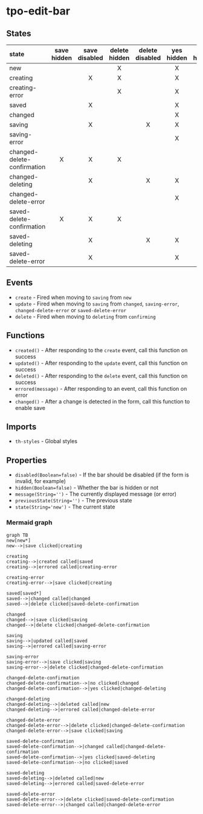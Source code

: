 # tpo-edit-bar
>

## States

|            state            | save hidden | save disabled | delete hidden | delete disabled | yes hidden | no hidden |     message   | error |
|:----------------------------|:-----------:|:-------------:|:-------------:|:---------------:|:----------:|:---------:|:-------------:|:-----:|
| new                         |             |               | X             |                 | X          | X         |               |       |
| creating                    |             | X             | X             |                 | X          | X         | Creating...   |       |
| creating-error              |             |               | X             |                 | X          | X         | {error}       | X     |
| saved                       |             | X             |               |                 | X          | X         |               |       |
| changed                     |             |               |               |                 | X          | X         |               |       |
| saving                      |             | X             |               | X               | X          | X         | Saving...     |       |
| saving-error                |             |               |               |                 | X          | X         | {error}       | X     |
| changed-delete-confirmation | X           | X             | X             |                 |            |           | Are you sure? |       |
| changed-deleting            |             | X             |               | X               | X          | X         | deleting...   |       |
| changed-delete-error        |             |               |               |                 | X          | X         | {error}       | X     |
| saved-delete-confirmation   | X           | X             | X             |                 |            |           | Are you sure? |       |
| saved-deleting              |             | X             |               | X               | X          | X         | deleting...   |       |
| saved-delete-error          |             | X             |               |                 | X          | X         | {error}       | X     |

## Events
- `create` - Fired when moving to `saving` from `new`
- `update` - Fired when moving to `saving` from `changed`, `saving-error`, `changed-delete-error` or `saved-delete-error`
- `delete` - Fired when moving to `deleting` from `confirming`

## Functions
- `created()` - After responding to the `create` event, call this function on success
- `updated()` - After responding to the `update` event, call this function on success
- `deleted()` - After responding to the `delete` event, call this function on success
- `errored(message)` - After responding to an event, call this function on error
- `changed()` - After a change is detected in the form, call this function to enable save

## Imports
- `th-styles` - Global styles

## Properties
- `disabled(Boolean=false)` - If the bar should be disabled (if the form is invalid, for example)
- `hidden(Boolean=false)` - Whether the bar is hidden or not
- `message(String='')` - The currently displayed message (or error)
- `previousState(String='')` - The previous state
- `state(String='new')` - The current state

### Mermaid graph
````text
graph TB
new[new*]
new-->|save clicked|creating

creating
creating-->|created called|saved
creating-->|errored called|creating-error

creating-error
creating-error-->|save clicked|creating

saved[saved*]
saved-->|changed called|changed
saved-->|delete clicked|saved-delete-confirmation

changed
changed-->|save clicked|saving
changed-->|delete clicked|changed-delete-confirmation

saving
saving-->|updated called|saved
saving-->|errored called|saving-error

saving-error
saving-error-->|save clicked|saving
saving-error-->|delete clicked|changed-delete-confirmation

changed-delete-confirmation
changed-delete-confirmation-->|no clicked|changed
changed-delete-confirmation-->|yes clicked|changed-deleting

changed-deleting
changed-deleting-->|deleted called|new
changed-deleting-->|errored called|changed-delete-error

changed-delete-error
changed-delete-error-->|delete clicked|changed-delete-confirmation
changed-delete-error-->|save clicked|saving

saved-delete-confirmation
saved-delete-confirmation-->|changed called|changed-delete-confirmation
saved-delete-confirmation-->|yes clicked|saved-deleting
saved-delete-confirmation-->|no clicked|saved

saved-deleting
saved-deleting-->|deleted called|new
saved-deleting-->|errored called|saved-delete-error

saved-delete-error
saved-delete-error-->|delete clicked|saved-delete-confirmation
saved-delete-error-->|changed called|changed-delete-error
````
